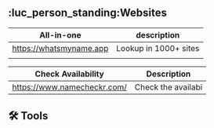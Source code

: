 
## :luc_person_standing:Websites
|       All-in-one        |      description      |
|:-----------------------:|:---------------------:|
| https://whatsmyname.app | Lookup in 1000+ sites |
|                         |                       |

| Check Availability          | Description |
| --------------------------- | ----------- |
| https://www.namecheckr.com/ |    Check the availabi         |

## :hammer_and_wrench: Tools





